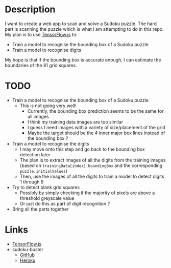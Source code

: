 # Description

I want to create a web app to scan and solve a Sudoku puzzle.
The hard part is scanning the puzzle which is what I am attempting to do in this repo.
My plan is to use [TensorFlow.js](https://www.tensorflow.org/js) to:

* Train a model to recognise the bounding box of a Sudoku puzzle
* Train a model to recognise digits

My hope is that if the bounding box is accurate enough, I can estimate the boundaries of the 81 grid squares.

# TODO

* Train a model to recognise the bounding box of a Sudoku puzzle
    * This is not going very well!
        * Currently, the bounding box prediction seems to be the same for all images
        * I think my training data images are too similar
        * I guess I need images with a variety of size/placement of the grid
        * Maybe the target should be the 4 inner major box lines instead of the bounding box ?
* Train a model to recognise the digits
    * I may move onto this step and go back to the bounding box detection later
    * The plan is to extract images of all the digits from the training images (based on `trainingData[index].boundingBox` and  the corresponding `puzzle.initialValues`)
    * Then, use the images of all the digits to train a model to detect digits 1 through 9
* Try to detect blank grid squares
    * Possibly by simply checking if the majority of pixels are above a threshold greyscale value
    * Or just do this as part of digit recognition ?
* Bring all the parts together    

# Links

* [TensorFlow.js](https://www.tensorflow.org/js)
* sudoku-buster
  * [GitHub](https://github.com/taylorjg/sudoku-buster)
  * [Heroku](https://sudoku-buster.herokuapp.com/)
